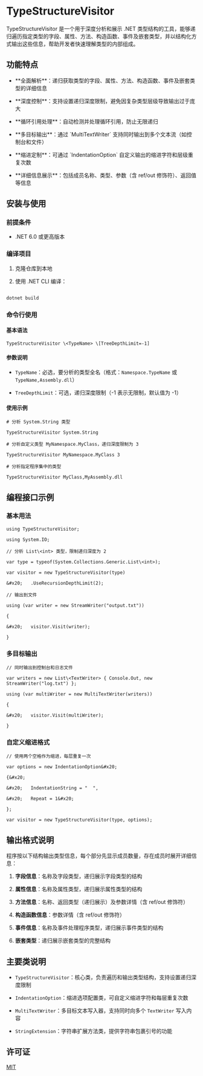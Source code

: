 
# TypeStructureVisitor

TypeStructureVisitor 是一个用于深度分析和展示 .NET 类型结构的工具，能够递归遍历指定类型的字段、属性、方法、构造函数、事件及嵌套类型，并以结构化方式输出这些信息，帮助开发者快速理解类型的内部组成。

## 功能特点

- \*\*全面解析\*\*：递归获取类型的字段、属性、方法、构造函数、事件及嵌套类型的详细信息

- \*\*深度控制\*\*：支持设置递归深度限制，避免因复杂类型层级导致输出过于庞大

- \*\*循环引用处理\*\*：自动检测并处理循环引用，防止无限递归

- \*\*多目标输出\*\*：通过 \`MultiTextWriter\` 支持同时输出到多个文本流（如控制台和文件）

- \*\*缩进定制\*\*：可通过 \`IndentationOption\` 自定义输出的缩进字符和层级重复次数

- \*\*详细信息展示\*\*：包括成员名称、类型、参数（含 ref/out 修饰符）、返回值等信息

## 安装与使用

### 前提条件

- .NET 6.0 或更高版本

### 编译项目

1. 克隆仓库到本地

2. 使用 .NET CLI 编译：

```bash

dotnet build
```

### 命令行使用

#### 基本语法



```
TypeStructureVisitor \<TypeName> \[TreeDepthLimit=-1]
```

#### 参数说明



* `TypeName`：必选，要分析的类型全名（格式：`Namespace.TypeName` 或 `TypeName,Assembly.dll`）

* `TreeDepthLimit`：可选，递归深度限制（-1 表示无限制，默认值为 -1）

#### 使用示例



```
# 分析 System.String 类型

TypeStructureVisitor System.String

# 分析自定义类型 MyNamespace.MyClass，递归深度限制为 3

TypeStructureVisitor MyNamespace.MyClass 3

# 分析指定程序集中的类型

TypeStructureVisitor MyClass,MyAssembly.dll
```

## 编程接口示例

### 基本用法



```
using TypeStructureVisitor;

using System.IO;

// 分析 List\<int> 类型，限制递归深度为 2

var type = typeof(System.Collections.Generic.List\<int>);

var visitor = new TypeStructureVisitor(type)

&#x20;   .UseRecursionDepthLimit(2);

// 输出到文件

using (var writer = new StreamWriter("output.txt"))

{

&#x20;   visitor.Visit(writer);

}
```

### 多目标输出



```
// 同时输出到控制台和日志文件

var writers = new List\<TextWriter> { Console.Out, new StreamWriter("log.txt") };

using (var multiWriter = new MultiTextWriter(writers))

{

&#x20;   visitor.Visit(multiWriter);

}
```

### 自定义缩进格式



```
// 使用两个空格作为缩进，每层重复一次

var options = new IndentationOption&#x20;

{&#x20;

&#x20;   IndentationString = "  ",

&#x20;   Repeat = 1&#x20;

};

var visitor = new TypeStructureVisitor(type, options);
```

## 输出格式说明

程序按以下结构输出类型信息，每个部分先显示成员数量，存在成员时展开详细信息：



1. **字段信息**：名称及字段类型，递归展示字段类型的结构

2. **属性信息**：名称及属性类型，递归展示属性类型的结构

3. **方法信息**：名称、返回类型（递归展示）及参数详情（含 ref/out 修饰符）

4. **构造函数信息**：参数详情（含 ref/out 修饰符）

5. **事件信息**：名称及事件处理程序类型，递归展示事件类型的结构

6. **嵌套类型**：递归展示嵌套类型的完整结构

## 主要类说明



* `TypeStructureVisitor`：核心类，负责遍历和输出类型结构，支持设置递归深度限制

* `IndentationOption`：缩进选项配置类，可自定义缩进字符和每层重复次数

* `MultiTextWriter`：多目标文本写入器，支持同时向多个 `TextWriter` 写入内容

* `StringExtension`：字符串扩展方法类，提供字符串包裹引号的功能

## 许可证

[MIT](LICENSE)



```
